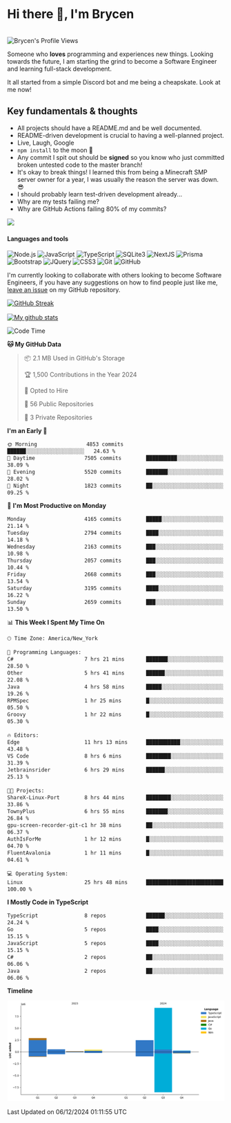 # Hi there 👋, I'm Brycen

<br>
<img src="https://komarev.com/ghpvc/?username=BrycensRanch" alt="Brycen's Profile Views" />

Someone who **loves** programming and experiences new things. Looking towards the future, I am starting the grind to become a Software Engineer and learning full-stack development.

It all started from a simple Discord bot and me being a cheapskate. Look at me now!

## Key fundamentals & thoughts

- All projects should have a README.md and be well documented.
- README-driven development is crucial to having a well-planned project.
- Live, Laugh, Google
- `npm install` to the moon 🚀
- Any commit I spit out should be **signed** so you know who just committed broken untested code to the master branch!
- It's okay to break things! I learned this from being a Minecraft SMP server owner for a year, I was usually the reason the server was down. 😎
- I should probably learn test-driven development already...
- Why are my tests failing me?
- Why are GitHub Actions failing 80% of my commits? 

<img src="https://res.cloudinary.com/practicaldev/image/fetch/s--OoBLh7-Q--/c_limit%2Cf_auto%2Cfl_progressive%2Cq_auto%2Cw_880/https://cdn-images-1.medium.com/max/1614/1%2A8BlqJ8lNVZzuRjAg1mZ50w.png" height="400"/>

<h4>Languages and tools</h4>
<p>
  <img src="https://img.shields.io/badge/node.js%20-%2343853D.svg?&style=for-the-badge&logo=node.js&logoColor=white" alt="Node.js" />
  <img src="https://img.shields.io/badge/javascript%20-%23323330.svg?&style=for-the-badge&logo=javascript&logoColor=%23F7DF1E" alt="JavaScript" />
  <img src="https://img.shields.io/badge/typescript%20-%23323330.svg?&style=for-the-badge&logo=typescript&logoColor=#3467eb" alt="TypeScript" />
  <img src="https://img.shields.io/badge/sqlite3%20-%23323330.svg?&style=for-the-badge&logo=sqlite&logoColor=#3467eb" alt="SQLite3" />
  <img src="https://img.shields.io/badge/Next.JS%20-%23323330.svg?&style=for-the-badge&logo=next.js&logoColor=#3467eb" alt="NextJS" />
  <img src="https://img.shields.io/badge/Prisma%20-%23323330.svg?&style=for-the-badge&logo=prisma&logoColor=#3467eb" alt="Prisma" />
  <img src="https://img.shields.io/badge/bootstrap%20-%23323330.svg?&style=for-the-badge&logo=bootstrap" alt="Bootstrap" />
  <img src="https://img.shields.io/badge/jquery%20-%23323330.svg?&style=for-the-badge&logo=jquery" alt="JQuery" />
  <img src="https://img.shields.io/badge/css3%20-%23323330.svg?&style=for-the-badge&logo=css3" alt="CSS3" />
  <img src="https://img.shields.io/badge/git%20-%23323330.svg?&style=for-the-badge&logo=git" alt="Git" />
  <img src="https://img.shields.io/badge/github%20-%23323330.svg?&style=for-the-badge&logo=github" alt="GitHub" />
</p>

 I'm currently looking to collaborate with others looking to become Software Engineers, if you have any suggestions on how to find people just like me, [leave an issue](https://github.com/BrycensRanch/BrycensRanch/issues/new) on my GitHub repository.
 
 <p><a href="https://git.io/streak-stats"><img src="https://streak-stats.demolab.com?saas&user=BrycensRanch&amp;theme=dark&amp;hide_border=true&amp;fire=EB5454&amp;ring=0CEB19" alt="GitHub Streak"></a></p>

<a href="https://github.com/anuraghazra/github-readme-stats">
  <img align="center" src="https://github-readme-stats.anuraghazra1.vercel.app/api?username=BrycensRanch&show_icons=true&line_height=27&include_all_commits=true" alt="My github stats" />
</a>

<!--START_SECTION:waka-->
![Code Time](http://img.shields.io/badge/Code%20Time-1%2C269%20hrs%2033%20mins-blue)

**🐱 My GitHub Data** 

> 📦 2.1 MB Used in GitHub's Storage 
 > 
> 🏆 1,500 Contributions in the Year 2024
 > 
> 💼 Opted to Hire
 > 
> 📜 56 Public Repositories 
 > 
> 🔑 3 Private Repositories 
 > 
**I'm an Early 🐤** 

```text
🌞 Morning                4853 commits        ██████░░░░░░░░░░░░░░░░░░░   24.63 % 
🌆 Daytime                7505 commits        ██████████░░░░░░░░░░░░░░░   38.09 % 
🌃 Evening                5520 commits        ███████░░░░░░░░░░░░░░░░░░   28.02 % 
🌙 Night                  1823 commits        ██░░░░░░░░░░░░░░░░░░░░░░░   09.25 % 
```
📅 **I'm Most Productive on Monday** 

```text
Monday                   4165 commits        █████░░░░░░░░░░░░░░░░░░░░   21.14 % 
Tuesday                  2794 commits        ████░░░░░░░░░░░░░░░░░░░░░   14.18 % 
Wednesday                2163 commits        ███░░░░░░░░░░░░░░░░░░░░░░   10.98 % 
Thursday                 2057 commits        ███░░░░░░░░░░░░░░░░░░░░░░   10.44 % 
Friday                   2668 commits        ███░░░░░░░░░░░░░░░░░░░░░░   13.54 % 
Saturday                 3195 commits        ████░░░░░░░░░░░░░░░░░░░░░   16.22 % 
Sunday                   2659 commits        ███░░░░░░░░░░░░░░░░░░░░░░   13.50 % 
```


📊 **This Week I Spent My Time On** 

```text
🕑︎ Time Zone: America/New_York

💬 Programming Languages: 
C#                       7 hrs 21 mins       ███████░░░░░░░░░░░░░░░░░░   28.50 % 
Other                    5 hrs 41 mins       ██████░░░░░░░░░░░░░░░░░░░   22.08 % 
Java                     4 hrs 58 mins       █████░░░░░░░░░░░░░░░░░░░░   19.26 % 
RPMSpec                  1 hr 25 mins        █░░░░░░░░░░░░░░░░░░░░░░░░   05.50 % 
Groovy                   1 hr 22 mins        █░░░░░░░░░░░░░░░░░░░░░░░░   05.30 % 

🔥 Editors: 
Edge                     11 hrs 13 mins      ███████████░░░░░░░░░░░░░░   43.48 % 
VS Code                  8 hrs 6 mins        ████████░░░░░░░░░░░░░░░░░   31.39 % 
Jetbrainsrider           6 hrs 29 mins       ██████░░░░░░░░░░░░░░░░░░░   25.13 % 

🐱‍💻 Projects: 
ShareX-Linux-Port        8 hrs 44 mins       ████████░░░░░░░░░░░░░░░░░   33.86 % 
TownyPlus                6 hrs 55 mins       ███████░░░░░░░░░░░░░░░░░░   26.84 % 
gpu-screen-recorder-git-c1 hr 38 mins        ██░░░░░░░░░░░░░░░░░░░░░░░   06.37 % 
AuthIsForMe              1 hr 12 mins        █░░░░░░░░░░░░░░░░░░░░░░░░   04.70 % 
FluentAvalonia           1 hr 11 mins        █░░░░░░░░░░░░░░░░░░░░░░░░   04.61 % 

💻 Operating System: 
Linux                    25 hrs 48 mins      █████████████████████████   100.00 % 
```

**I Mostly Code in TypeScript** 

```text
TypeScript               8 repos             ██████░░░░░░░░░░░░░░░░░░░   24.24 % 
Go                       5 repos             ████░░░░░░░░░░░░░░░░░░░░░   15.15 % 
JavaScript               5 repos             ████░░░░░░░░░░░░░░░░░░░░░   15.15 % 
C#                       2 repos             ██░░░░░░░░░░░░░░░░░░░░░░░   06.06 % 
Java                     2 repos             ██░░░░░░░░░░░░░░░░░░░░░░░   06.06 % 
```



**Timeline**

![Lines of Code chart](https://raw.githubusercontent.com/BrycensRanch/BrycensRanch/main/assets/bar_graph.png)


 Last Updated on 06/12/2024 01:11:55 UTC
<!--END_SECTION:waka-->

<!--
**BrycensRanch/BrycensRanch** is a ✨ _special_ ✨ repository because its `README.md` (this file) appears on your GitHub profile.

Here are some ideas to get you started:

- 🔭 I’m currently working on ...
- 🌱 I’m currently learning ...
- 👯 I’m looking to collaborate on ...
- 🤔 I’m looking for help with ...
- 💬 Ask me about ...
- 📫 How to reach me: ...
- 😄 Pronouns: ...
- ⚡ Fun fact: ...
-->
